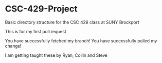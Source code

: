 # CSC-429-Project
Basic directory structure for the CSC 429 class at SUNY Brockport

This is for my first pull request

You have successfully fetched my branch!
You have successfully pulled my change!

I am getting taught these by Ryan, Collin and Steve

